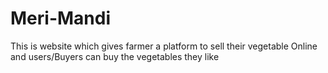 # Meri-Mandi
This is website which gives farmer a platform to sell their vegetable Online and users/Buyers can buy the vegetables they like<br/><br/>
